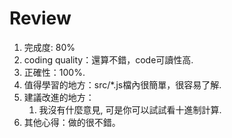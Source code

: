 # Review

1. 完成度: 80%
2. coding quality：還算不錯，code可讀性高.
3. 正確性：100%.
4. 值得學習的地方：src/*.js檔內很簡單，很容易了解.
5. 建議改進的地方：
    1. 我沒有什麼意見, 可是你可以試試看十進制計算.
6. 其他心得：做的很不錯。
